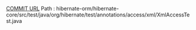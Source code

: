 [COMMIT URL](https://github.com/hibernate/hibernate-orm/commit/0c5526f724551edb2d518d822521651172fe13f0)
Path : hibernate-orm/hibernate-core/src/test/java/org/hibernate/test/annotations/access/xml/XmlAccessTest.java